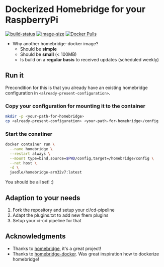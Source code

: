 # Dockerized Homebridge for your RaspberryPi

[![build-status](https://gitlab.com/arm-docker-images/homebridge-docker-arm32v7/badges/master/pipeline.svg)](https://gitlab.com/arm-docker-images/homebridge-docker-arm32v7/pipelines) [![image-size](https://shields.beevelop.com/docker/image/image-size/jaedle/homebridge-arm32v7/latest.svg?style=flat)](https://hub.docker.com/r/jaedle/homebridge-arm32v7/) [![Docker Pulls](https://img.shields.io/docker/pulls/jaedle/homebridge-arm32v7.svg)](https://hub.docker.com/r/jaedle/homebridge-arm32v7/)


- Why another homebridge-docker image?
  - Should be **simple**
  - Should be **small** (< 100MB)
  - Is build on a **regular basis** to received updates (scheduled weekly)

## Run it

Precondition for this is that you already have an existing homebridge configuration in `<already-present-configuration>`.

### Copy your configuration for mounting it to the container

```sh
mkdir -p <your-path-for-homebridge>
cp <already-present-configuration> <your-path-for-homebridge>/config
```

### Start the conatiner

```sh
docker container run \
  --name homebridge \
  --restart always \
  --mount type=bind,source=$PWD/config,target=/homebridge/config \
  --net host \
  -d \
  jaedle/homebridge-arm32v7:latest
```

You should be all set! :)

## Adaption to your needs

1. Fork the repository and setup your ci/cd-pipeline
2. Adapt the plugins.txt to add new fhem plugins
3. Setup your ci-cd pipeline for that

## Acknowledgments

- Thanks to [homebridge](https://github.com/nfarina/homebridge), it's a great project!
- Thanks to [homebridge-docker](https://github.com/oznu/docker-homebridge). Was great inspiration how to dockerize homebridge!
